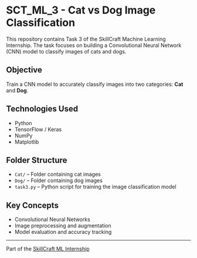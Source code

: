 # SCT_ML_3 - Cat vs Dog Image Classification

This repository contains Task 3 of the SkillCraft Machine Learning Internship. The task focuses on building a Convolutional Neural Network (CNN) model to classify images of cats and dogs.

## Objective

Train a CNN model to accurately classify images into two categories: **Cat** and **Dog**.

## Technologies Used

- Python
- TensorFlow / Keras
- NumPy
- Matplotlib

## Folder Structure

- `Cat/` – Folder containing cat images
- `Dog/` – Folder containing dog images
- `task3.py` – Python script for training the image classification model

## Key Concepts

- Convolutional Neural Networks
- Image preprocessing and augmentation
- Model evaluation and accuracy tracking

---

Part of the [SkillCraft ML Internship](https://github.com/atishay04)
